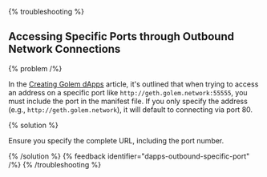 {% troubleshooting %}

## Accessing Specific Ports through Outbound Network Connections

{% problem /%}

In the [Creating Golem dApps](/docs/creators/dapps/creating-golem-dapps) article, it's outlined that when trying to access an address on a specific port like `http://geth.golem.network:55555`, you must include the port in the manifest file. If you only specify the address (e.g., `http://geth.golem.network`), it will default to connecting via port 80.

{% solution %}

Ensure you specify the complete URL, including the port number.

{% /solution %}
{% feedback identifier="dapps-outbound-specific-port" /%}
{% /troubleshooting %}
